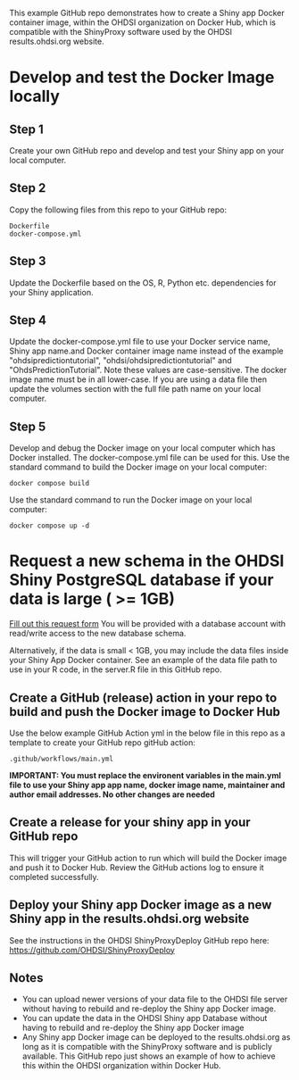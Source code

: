 This example GitHub repo demonstrates how to create a Shiny app Docker container image, within the OHDSI organization on Docker Hub, which is compatible with the ShinyProxy software used by the OHDSI results.ohdsi.org website.

# Develop and test the Docker Image locally

## Step 1
Create your own GitHub repo and develop and test your Shiny app on your local computer.

## Step 2
Copy the following files from this repo to your GitHub repo:
```
Dockerfile
docker-compose.yml
```

## Step 3
Update the Dockerfile based on the OS, R, Python etc. dependencies for your Shiny application.

## Step 4
Update the docker-compose.yml file to use your Docker service name, Shiny app name.and Docker container image name instead of the example "ohdsipredictiontutorial", "ohdsi/ohdsipredictiontutorial" and "OhdsPredictionTutorial". Note these values are case-sensitive. The docker image name must be in all lower-case. If you are using a data file then update the volumes section with the full file path name on your local computer.

## Step 5
Develop and debug the Docker image on your local computer which has Docker installed. The docker-compose.yml file can be used for this.
Use the standard command to build the Docker image on your local computer:
```
docker compose build
```

Use the standard command to run the Docker image on your local computer:
```
docker compose up -d
```

# Request a new schema in the OHDSI Shiny PostgreSQL database if your data is large ( >= 1GB)
[Fill out this request form](https://forms.gle/ZHuqRMVRu8e5FNjE6)
You will be provided with a database account with read/write access to the new database schema.

Alternatively, if the data is small < 1GB, you may include the data files inside your Shiny App Docker container.
See an example of the data file path to use in your R code, in the server.R file in this GitHub repo.

## Create a GitHub (release) action in your repo to build and push the Docker image to Docker Hub
Use the below example GitHub Action yml in the below file in this repo as a template to create your GitHub repo gitHub action:
```
.github/workflows/main.yml
```

**IMPORTANT: You must replace the environent variables in the main.yml file to use your Shiny app app name, docker image name, maintainer and author email addresses. No other changes are needed**

## Create a release for your shiny app in your GitHub repo
This will trigger your GitHub action to run which will build the Docker image and push it to Docker Hub. Review the GitHub actions log to ensure it completed successfully.

## Deploy your Shiny app Docker image as a new Shiny app in the results.ohdsi.org website
See the instructions in the OHDSI ShinyProxyDeploy GitHub repo here:
https://github.com/OHDSI/ShinyProxyDeploy

## Notes
* You can upload newer versions of your data file to the OHDSI file server without having to rebuild and re-deploy the Shiny app Docker image.
* You can update the data in the OHDSI Shiny app Database without having to rebuild and re-deploy the Shiny app Docker image
* Any Shiny app Docker image can be deployed to the results.ohdsi.org as long as it is compatible with the ShinyProxy software and is publicly available. This GitHub repo just shows an example of how to achieve this within the OHDSI organization within Docker Hub.
